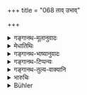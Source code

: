 +++
title = "068 ताव् उभाव्"

+++

<details><summary>गङ्गानथ-मूलानुवादः</summary>

The settled law is that both these are unfit for the sacraments:—the former on account of the defect in his birth and the latter by reason of his being horn ‘in the inverse order.’—(68)
</details>

<details><summary>मेधातिथिः</summary>

**उभाव् अपि,** चण्डालः पाराशवश् **चासंस्कार्याव्** अनुपनेयौ । अत्र हेतुमन् निगदो ऽरथवादः । **वैगुण्याज् जन्मतः** **पूर्वः** । ब्राह्मणाद् यः शूद्रायां जातः, सत्य् अपि बीजप्राधान्ये विगुणम् एतस्य जन्म, योनिदोषात् । **उत्तरश्** चण्डालः । स प्रतिलोमो ऽत्यन्तप्रातिलोम्यात्, सत्य् अपि क्षेत्रप्राधान्ये, पितृदोषात् ॥ १०.६८ ॥
</details>

<details><summary>गङ्गानथ-भाष्यानुवादः</summary>

Both kinds of children just described,—*i.e*., the *Caṇḍāla* and the
*Pārāśara*—‘*are unfit for the sacraments*’;—i.e., should not be
‘initiated.’

The text proceeds to add a declamatory statement by way of an argument for what has been just asserted—^(‘)*The former on account of the defect in his birth*’;—in the wise of the child born to a. Brāhmaṇa from the Śūdra woman, even though predominance may attach to the ‘seed,’ his birth is really *defective*, by reason of the lowness of his origin. ‘*The latter*,’—the Caṇḍāla, is born ‘in the inverse order,’ and is the. worst of the ‘inversely horn sons,’ on account of the lowness of his father, even though the ‘soil’ be regarded as the more important factor.—(68)
</details>

<details><summary>गङ्गानथ-टिप्पन्यः</summary>

This verse is quoted in *Vīramitrodaya* (Saṃskāra, p. 396).
</details>

<details><summary>गङ्गानथ-तुल्य-वाक्यानि</summary>

**(verses 10.66-73)  
**

[\[See texts under 9.33 *et
seq*.\]]
</details>

<details><summary>भारुचिः</summary>

> **ताव् उभाव् अप्य् असंस्कार्याव् इति धर्मो व्यवस्थितः ।**

न केवलं चण्डालादिः, किं तर्हि पारशवादयो ऽपि । तथा चोक्तम् ।

> **वैगुण्याज् जन्मनः पूर्व उत्तरः प्रतिलोमतः  ॥ १०.६८ ॥**

पारशवादिः सत्य् अपि बीजप्राधान्ये क्वचित्, उत्तरः चण्डालादिः प्रतिलोमतः पितृदोषात् सत्य् अपि योनिप्राधान्ये क्वचित् । लोकदृष्ट्या तु स्वजातिजान् अन्तरजान् पुनः स्तौति ॥ १० ६९ ॥
</details>

<details><summary>Bühler</summary>

068	The law prescribes that neither of the two shall receive the sacraments, the first (being excluded) on account of the lowness of his origin, the second (because the union of his parents was) against the order of the castes.
</details>
